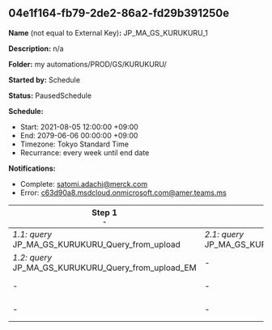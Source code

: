 ## 04e1f164-fb79-2de2-86a2-fd29b391250e

**Name** (not equal to External Key)**:** JP_MA_GS_KURUKURU_1

**Description:** n/a

**Folder:** my automations/PROD/GS/KURUKURU/

**Started by:** Schedule

**Status:** PausedSchedule

**Schedule:**

* Start: 2021-08-05 12:00:00 +09:00
* End: 2079-06-06 00:00:00 +09:00
* Timezone: Tokyo Standard Time
* Recurrance: every week until end date

**Notifications:**

* Complete: satomi.adachi@merck.com
* Error: c63d90a8.msdcloud.onmicrosoft.com@amer.teams.ms

| Step 1<br>_<small>-</small>_ | Step 2<br>_<small>-</small>_ | Step 3<br>_<small>-</small>_ | Step 4<br>_<small>-</small>_ | Step 5<br>_<small>-</small>_ | Step 6<br>_<small>-</small>_ | Step 7<br>_<small>-</small>_ | Step 8<br>_<small>-</small>_ | Step 9<br>_<small>-</small>_ | Step 10<br>_<small>-</small>_ | Step 11<br>_<small>-</small>_ | Step 12<br>_<small>-</small>_ |
| --- | --- | --- | --- | --- | --- | --- | --- | --- | --- | --- | --- |
| _1.1: query_<br>JP_MA_GS_KURUKURU_Query_from_upload | _2.1: query_<br>JP_MA_GS_KURUKURU_Update_FilterdFlg1 | _3.1: query_<br>JP_MA_GS_KURUKURU_Update_EM1_res_shugi | _4.1: query_<br>JP_MA_GS_KURUKURU_Update_EM1_res_hukuhan | _5.1: query_<br>JP_MA_GS_KURUKURU_Update_EM1_res_sikkan | _6.1: query_<br>JP_MA_GS_KURUKURU_Update_EM1_res_setsumei | _7.1: query_<br>JP_MA_GS_KURUKURU_Update_EM1_no_nayami | _8.1: query_<br>JP_MA_GS_KURUKURU_Query_Mail1A | _9.1: emailSend_<br>JP_MA_GS_KURUKURU_Mail1 | _10.1: query_<br>JP_MA_GS_KURUKURU_Update_SentFlg1 | _11.1: query_<br>JP_MA_GS_KURUKURU_Update_SentFlg_EM2 | _12.1: query_<br>JP_MA_GS_KURUKURU_Update_SentFlg_EM3 |
| _1.2: query_<br>JP_MA_GS_KURUKURU_Query_from_upload_EM | - | - | - | - | - | - | _8.2: query_<br>JP_MA_GS_KURUKURU_Query_MailEM1 | _9.2: emailSend_<br>JP_MA_GS_KURUKURU_RMR | _10.2: query_<br>JP_MA_GS_KURUKURU_Update_SentFlg_EM | - | - |
| - | - | - | - | - | - | - | _8.3: query_<br>JP_MA_GS_KURUKURU_Query_MailEM2 | - | - | - | - |
| - | - | - | - | - | - | - | _8.4: query_<br>JP_MA_GS_KURUKURU_Query_MailEM3 | - | - | - | - |
